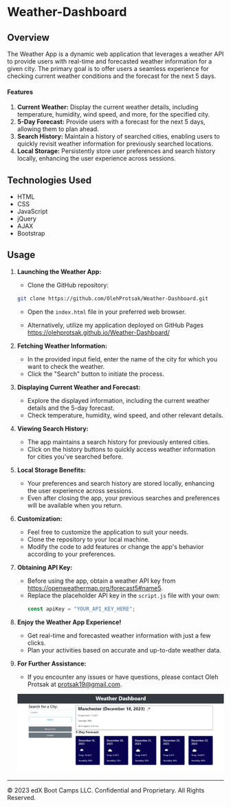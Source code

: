 # Weather-Dashboard

## Overview

The Weather App is a dynamic web application that leverages a weather API to provide users with real-time and forecasted weather information for a given city. The primary goal is to offer users a seamless experience for checking current weather conditions and the forecast for the next 5 days.

#### Features

1. **Current Weather:** Display the current weather details, including temperature, humidity, wind speed, and more, for the specified city.
2. **5-Day Forecast:** Provide users with a forecast for the next 5 days, allowing them to plan ahead.
3. **Search History:** Maintain a history of searched cities, enabling users to quickly revisit weather information for previously searched locations.
4. **Local Storage:** Persistently store user preferences and search history locally, enhancing the user experience across sessions.

## Technologies Used

- HTML
- CSS
- JavaScript
- jQuery
- AJAX
- Bootstrap

## Usage

1. **Launching the Weather App:**

   - Clone the GitHub repository:

   ```bash
   git clone https://github.com/OlehProtsak/Weather-Dashboard.git
   ```

   - Open the `index.html` file in your preferred web browser.

   - Alternatively, utilize my application deployed on GitHub Pages https://olehprotsak.github.io/Weather-Dashboard/

2. **Fetching Weather Information:**

   - In the provided input field, enter the name of the city for which you want to check the weather.
   - Click the "Search" button to initiate the process.

3. **Displaying Current Weather and Forecast:**

   - Explore the displayed information, including the current weather details and the 5-day forecast.
   - Check temperature, humidity, wind speed, and other relevant details.

4. **Viewing Search History:**

   - The app maintains a search history for previously entered cities.
   - Click on the history buttons to quickly access weather information for cities you've searched before.

5. **Local Storage Benefits:**

   - Your preferences and search history are stored locally, enhancing the user experience across sessions.
   - Even after closing the app, your previous searches and preferences will be available when you return.

6. **Customization:**

   - Feel free to customize the application to suit your needs.
   - Clone the repository to your local machine.
   - Modify the code to add features or change the app's behavior according to your preferences.

7. **Obtaining API Key:**

   - Before using the app, obtain a weather API key from https://openweathermap.org/forecast5#name5.
   - Replace the placeholder API key in the `script.js` file with your own:
     ```javascript
     const apiKey = "YOUR_API_KEY_HERE";
     ```

8. **Enjoy the Weather App Experience!**

   - Get real-time and forecasted weather information with just a few clicks.
   - Plan your activities based on accurate and up-to-date weather data.

9. **For Further Assistance:**

   - If you encounter any issues or have questions, please contact Oleh Protsak at protsak19@gmail.com.

   ![Prompt 'weather dashbord view'](assets/images/weather-dashbord.png)

---

© 2023 edX Boot Camps LLC. Confidential and Proprietary. All Rights Reserved.
